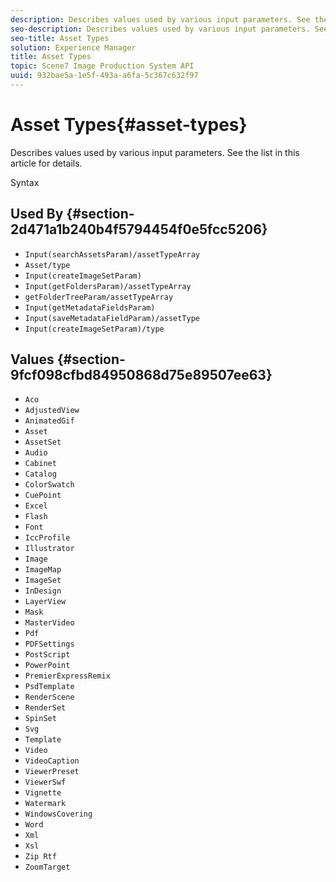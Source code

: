 ```yaml
---
description: Describes values used by various input parameters. See the list in this article for details.
seo-description: Describes values used by various input parameters. See the list in this article for details.
seo-title: Asset Types
solution: Experience Manager
title: Asset Types
topic: Scene7 Image Production System API
uuid: 932bae5a-1e5f-493a-a6fa-5c367c632f97
---
```


# Asset Types{#asset-types}

Describes values used by various input parameters. See the list in this article for details.

 Syntax 

## Used By {#section-2d471a1b240b4f5794454f0e5fcc5206}

* `Input(searchAssetsParam)/assetTypeArray` 
* `Asset/type` 
* `Input(createImageSetParam)` 
* `Input(getFoldersParam)/assetTypeArray` 
* `getFolderTreeParam/assetTypeArray` 
* `Input(getMetadataFieldsParam)` 
* `Input(saveMetadataFieldParam)/assetType` 
* `Input(createImageSetParam)/type`

## Values {#section-9fcf098cfbd84950868d75e89507ee63}

* `Aco` 
* `AdjustedView` 
* `AnimatedGif` 
* `Asset` 
* `AssetSet` 
* `Audio` 
* `Cabinet` 
* `Catalog` 
* `ColorSwatch` 
* `CuePoint` 
* `Excel` 
* `Flash` 
* `Font` 
* `IccProfile` 
* `Illustrator` 
* `Image` 
* `ImageMap` 
* `ImageSet` 
* `InDesign` 
* `LayerView` 
* `Mask` 
* `MasterVideo` 
* `Pdf` 
* `PDFSettings` 
* `PostScript` 
* `PowerPoint` 
* `PremierExpressRemix` 
* `PsdTemplate` 
* `RenderScene` 
* `RenderSet` 
* `SpinSet` 
* `Svg` 
* `Template` 
* `Video` 
* `VideoCaption` 
* `ViewerPreset` 
* `ViewerSwf` 
* `Vignette` 
* `Watermark` 
* `WindowsCovering` 
* `Word` 
* `Xml` 
* `Xsl` 
* `Zip Rtf` 
* `ZoomTarget`

